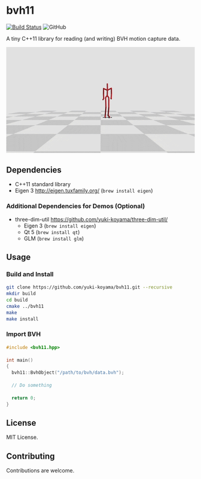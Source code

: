 # bvh11

[![Build Status](https://travis-ci.com/yuki-koyama/bvh11.svg?branch=master)](https://travis-ci.com/yuki-koyama/bvh11)
![GitHub](https://img.shields.io/github/license/yuki-koyama/bvh11)

A tiny C++11 library for reading (and writing) BVH motion capture data.

![](./docs/sample.gif)

## Dependencies

- C++11 standard library
- Eigen 3 <http://eigen.tuxfamily.org/> (`brew install eigen`)

### Additional Dependencies for Demos (Optional)

- three-dim-util <https://github.com/yuki-koyama/three-dim-util/>
  - Eigen 3 (`brew install eigen`)
  - Qt 5 (`brew install qt`)
  - GLM (`brew install glm`)

## Usage

### Build and Install

```bash
git clone https://github.com/yuki-koyama/bvh11.git --recursive
mkdir build
cd build
cmake ../bvh11
make
make install
```

### Import BVH

```cpp
#include <bvh11.hpp>

int main()
{
  bvh11::BvhObject("/path/to/bvh/data.bvh");

  // Do something

  return 0;
}
```

## License

MIT License.

## Contributing

Contributions are welcome.
